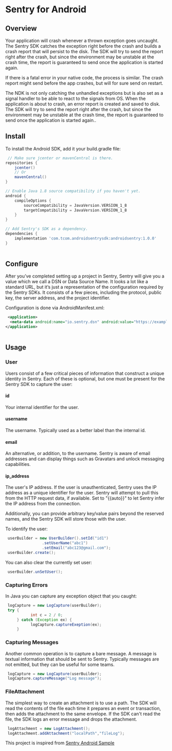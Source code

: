 # Sentry for Android


## Overview

Your application will crash whenever a thrown exception goes uncaught. The Sentry SDK catches the exception right before the 
crash and builds a crash report that will persist to the disk. The SDK will try to send the report right after the crash, but 
since the environment may be unstable at the crash time, the report is guaranteed to send once the application is started again.

If there is a fatal error in your native code, the process is similar. The crash report might send before the app crashes,
but will for sure send on restart.

The NDK is not only catching the unhandled exceptions but is also set as a signal handler to be able to react to the signals from
OS. When the application is about to crash, an error report is created and saved to disk. The SDK will try to send the report right
after the crash, but since the environment may be unstable at the crash time, the report is guaranteed to send once the application
is started again..



## Install
To install the Android SDK, add it your build.gradle file:
```groovy
 // Make sure jcenter or mavenCentral is there.
repositories {
    jcenter()
    // Or
    mavenCentral()
}

// Enable Java 1.8 source compatibility if you haven't yet.
android {
    compileOptions {
        sourceCompatibility = JavaVersion.VERSION_1_8
        targetCompatibility = JavaVersion.VERSION_1_8
    }
}

// Add Sentry's SDK as a dependency.
dependencies {
    implementation 'com.tcom.androidsentrysdk:androidsentry:1.0.0'
}
  
```


## Configure
After you’ve completed setting up a project in Sentry, Sentry will give you a value which we call a DSN or Data Source Name. It 
looks a lot like a standard URL, but it’s just a representation of the configuration required by the Sentry SDKs. It consists of 
a few pieces, including the protocol, public key, the server address, and the project identifier.

Configuration is done via AndroidManifest.xml:
```xml
 <application>
  <meta-data android:name="io.sentry.dsn" android:value="https://examplePublicKey@o0.ingest.sentry.io/0" />
</application>
  
```

## Usage

### User
Users consist of a few critical pieces of information that construct a unique identity in Sentry. Each of these is optional, but one 
must be present for the Sentry SDK to capture the user:

#### id
Your internal identifier for the user.

#### username
The username. Typically used as a better label than the internal id.

#### email
An alternative, or addition, to the username. Sentry is aware of email addresses and can display things such as Gravatars and unlock 
messaging capabilities.

#### ip_address
The user's IP address. If the user is unauthenticated, Sentry uses the IP address as a unique identifier for the user. Sentry will 
attempt to pull this from the HTTP request data, if available. Set to "{{auto}}" to let Sentry infer the IP address from the connection.

Additionally, you can provide arbitrary key/value pairs beyond the reserved names, and the Sentry SDK will store those with the user.

To identify the user:
```java
 userBuilder = new UserBuilder().setId("id1")
                .setUserName("abc1")
                .setEmail("abc123@gmail.com");
 userBuilder.create();
```
You can also clear the currently set user:
```java
 userBuilder.unSetUser();
```
### Capturing Errors
In Java you can capture any exception object that you caught:
```java
 logCapture = new LogCapture(userBuilder);
 try {
           int c = 2 / 0;
     } catch (Exception ex) {
           logCapture.captureExeption(ex);
     }
```

### Capturing Messages
Another common operation is to capture a bare message. A message is textual information that should be sent to Sentry. Typically
messages are not emitted, but they can be useful for some teams.
```java
 logCapture = new LogCapture(userBuilder);
 logCapture.captureMessage("Log message");
```

### FileAttachment
The simplest way to create an attachment is to use a path. The SDK will read the contents of the file each time it prepares an 
event or transaction, then adds the attachment to the same envelope. If the SDK can't read the file, the SDK logs an error message 
and drops the attachment.
```java
 logAttachment = new LogAttachment();
 logAttachment.addAttachment("localPath","fileLog");
```

This project is inspired from [Sentry Android Sample](https://github.com/trungduc0310/sentry-android)
